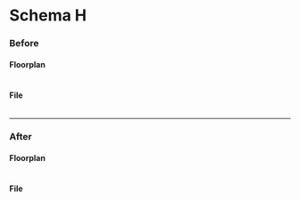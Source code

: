 Schema H
========

### Before

#### Floorplan


```XML

```

#### File

```XML

```

---

### After

#### Floorplan

```rb

```

#### File

```rb

```
